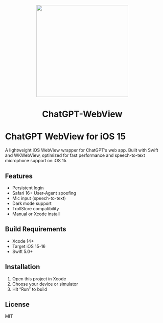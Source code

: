 <div align="center">
             <img src="ChatGPTWebView/Assets.xcassets/AppIcon.png" width="300" />
             <h1>ChatGPT-WebView</h1>
</div>

# ChatGPT WebView for iOS 15

A lightweight iOS WebView wrapper for ChatGPT’s web app. Built with Swift and WKWebView, optimized for fast performance and speech-to-text microphone support on iOS 15.

## Features
- Persistent login
- Safari 16+ User-Agent spoofing
- Mic input (speech-to-text)
- Dark mode support
- TrollStore compatibility
- Manual or Xcode install

## Build Requirements
- Xcode 14+
- Target iOS 15-16
- Swift 5.0+

## Installation
1. Open this project in Xcode
2. Choose your device or simulator
3. Hit “Run” to build

## License
MIT
